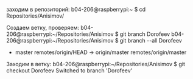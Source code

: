 заходим в репозиторий:
b04-206@raspberrypi:~ $ cd Repositories/Anisimov/

Создаем ветку, проверяем:
b04-206@raspberrypi:~/Repositories/Anisimov $ git branch Dorofeev
b04-206@raspberrypi:~/Repositories/Anisimov $ git branch --all
  Dorofeev
* master
  remotes/origin/HEAD -> origin/master
  remotes/origin/master

Заходим в ветку:
b04-206@raspberrypi:~/Repositories/Anisimov $ git checkout Dorofeev
Switched to branch 'Dorofeev'

